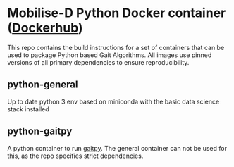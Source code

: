 # Mobilise-D Python Docker container ([Dockerhub](https://hub.docker.com/r/madlabfau/mobilise-python))

This repo contains the build instructions for a set of containers that can be used to package Python based Gait Algorithms.
All images use pinned versions of all primary dependencies to ensure reproducibility.

## python-general

Up to date python 3 env based on miniconda with the basic data science stack installed

## python-gaitpy

A python container to run [gaitpy](https://github.com/matt002/gaitpy). The general container can not be used for this, as the repo specifies strict dependencies.